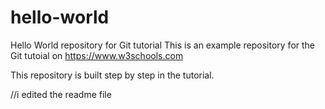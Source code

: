 # hello-world
Hello World repository for Git tutorial
This is an example repository for the Git tutoial on https://www.w3schools.com

This repository is built step by step in the tutorial.

//i edited the readme file
